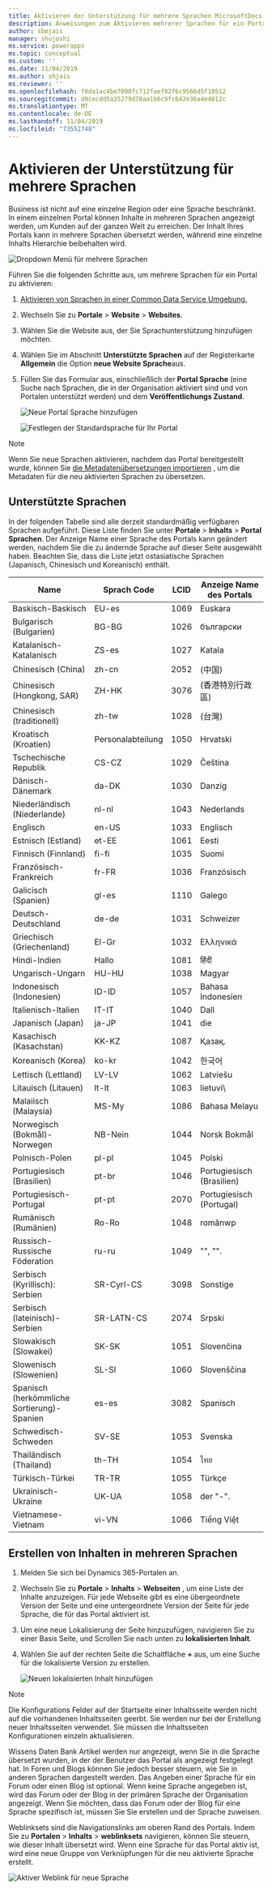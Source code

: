 ```yaml
---
title: Aktivieren der Unterstützung für mehrere Sprachen MicrosoftDocs
description: Anweisungen zum Aktivieren mehrerer Sprachen für ein Portal und zum Erstellen von Inhalten in mehreren Sprachen.
author: sbmjais
manager: shujoshi
ms.service: powerapps
ms.topic: conceptual
ms.custom: ''
ms.date: 11/04/2019
ms.author: shjais
ms.reviewer: ''
ms.openlocfilehash: f8da1ac4be7098fc712faef82f6c9566d5f10512
ms.sourcegitcommit: d9cecdd5a35279d78aa1b6c9fc642e36a4e4612c
ms.translationtype: MT
ms.contentlocale: de-DE
ms.lasthandoff: 11/04/2019
ms.locfileid: "73552748"
---
```

# <a name="enable-multiple-language-portal-support"></a>Aktivieren der Unterstützung für mehrere Sprachen
Business ist nicht auf eine einzelne Region oder eine Sprache beschränkt. In einem einzelnen Portal können Inhalte in mehreren Sprachen angezeigt werden, um Kunden auf der ganzen Welt zu erreichen. Der Inhalt Ihres Portals kann in mehrere Sprachen übersetzt werden, während eine einzelne Inhalts Hierarchie beibehalten wird.

![Dropdown Menü für mehrere Sprachen](../media/multi-language-dropdown.png "Dropdown Liste für mehrere Sprachen")  

Führen Sie die folgenden Schritte aus, um mehrere Sprachen für ein Portal zu aktivieren:

1. [Aktivieren von Sprachen in einer Common Data Service Umgebung.](https://technet.microsoft.com/library/dn832148.aspx)  
2. Wechseln Sie zu **Portale** > **Website** > **Websites**.
3. Wählen Sie die Website aus, der Sie Sprachunterstützung hinzufügen möchten.
4. Wählen Sie im Abschnitt **Unterstützte Sprachen** auf der Registerkarte **Allgemein** die Option **neue Website Sprache**aus.
5. Füllen Sie das Formular aus, einschließlich der **Portal Sprache** (eine Suche nach Sprachen, die in der Organisation aktiviert sind und von Portalen unterstützt werden) und dem **Veröffentlichungs Zustand**.

   ![Neue Portal Sprache hinzufügen](../media/add-new-portal-language.png "Neue Portal Sprache hinzufügen")

   ![Festlegen der Standardsprache für Ihr Portal](../media/set-default-language-portal.png "Festlegen der Standardsprache für Ihr Portal")

> [!Note]
> Wenn Sie neue Sprachen aktivieren, nachdem das Portal bereitgestellt wurde, können Sie [die Metadatenübersetzungen importieren](../admin/import-metadata-translation.md) , um die Metadaten für die neu aktivierten Sprachen zu übersetzen.

## <a name="supported-languages"></a>Unterstützte Sprachen

In der folgenden Tabelle sind alle derzeit standardmäßig verfügbaren Sprachen aufgeführt. Diese Liste finden Sie unter **Portale** &gt; **Inhalts** &gt; **Portal Sprachen**. Der Anzeige Name einer Sprache des Portals kann geändert werden, nachdem Sie die zu ändernde Sprache auf dieser Seite ausgewählt haben. Beachten Sie, dass die Liste jetzt ostasiatische Sprachen (Japanisch, Chinesisch und Koreanisch) enthält.

| **Name**                           | **Sprach Code** | **LCID** | **Anzeige Name des Portals** |
|------------------------------------|-------------------|----------|-------------------------|
| Baskisch-Baskisch                    | EU-es             | 1069     | Euskara                 |
| Bulgarisch (Bulgarien)               | BG-BG             | 1026     | български               |
| Katalanisch-Katalanisch                  | ZS-es             | 1027     | Katala                  |
| Chinesisch (China)                    | zh-cn             | 2052     | (中国)              |
| Chinesisch (Hongkong, SAR)            | ZH-HK             | 3076     | (香港特別行政區)    |
| Chinesisch (traditionell)              | zh-tw             | 1028     | (台灣)              |
| Kroatisch (Kroatien)                 | Personalabteilung             | 1050     | Hrvatski                |
| Tschechische Republik             | CS-CZ             | 1029     | Čeština                 |
| Dänisch-Dänemark                   | da-DK             | 1030     | Danzig                   |
| Niederländisch (Niederlande)                | nl-nl             | 1043     | Nederlands              |
| Englisch                            | en-US             | 1033     | Englisch                 |
| Estnisch (Estland)                 | et-EE             | 1061     | Eesti                   |
| Finnisch (Finnland)                  | fi-fi             | 1035     | Suomi                   |
| Französisch-Frankreich                    | fr-FR             | 1036     | Französisch                |
| Galicisch (Spanien)                   | gl-es             | 1110     | Galego                  |
| Deutsch-Deutschland                   | de-de             | 1031     | Schweizer                 |
| Griechisch (Griechenland)                     | El-Gr             | 1032     | Ελληνικά                |
| Hindi-Indien                      | Hallo             | 1081     | हिंदी                   |
| Ungarisch-Ungarn                | HU-HU             | 1038     | Magyar                  |
| Indonesisch (Indonesien)             | ID-ID             | 1057     | Bahasa Indonesien        |
| Italienisch-Italien                    | IT-IT             | 1040     | Dall                |
| Japanisch (Japan)                   | ja-JP             | 1041     | die                  |
| Kasachisch (Kasachstan)                | KK-KZ             | 1087     | Қазақ.              |
| Koreanisch (Korea)                     | ko-kr             | 1042     | 한국어                  |
| Lettisch (Lettland)                   | LV-LV             | 1062     | Latviešu                |
| Litauisch (Litauen)             | lt-lt             | 1063     | lietuvi\                |
| Malaiisch (Malaysia)                   | MS-My             | 1086     | Bahasa Melayu           |
| Norwegisch (Bokmål)-Norwegen        | NB-Nein             | 1044     | Norsk Bokmål            |
| Polnisch-Polen                    | pl-pl             | 1045     | Polski                  |
| Portugiesisch (Brasilien)                | pt-br             | 1046     | Portugiesisch (Brasilien)      |
| Portugiesisch-Portugal              | pt-pt             | 2070     | Portugiesisch (Portugal)    |
| Rumänisch (Rumänien)                 | Ro-Ro             | 1048     | românwp                  |
| Russisch-Russische Föderation                   | ru-ru             | 1049     | "", "".                 |
| Serbisch (Kyrillisch): Serbien        | SR-Cyrl-CS        | 3098     | Sonstige                  |
| Serbisch (lateinisch)-Serbien           | SR-LATN-CS        | 2074     | Srpski                  |
| Slowakisch (Slowakei)                  | SK-SK             | 1051     | Slovenčina              |
| Slowenisch (Slowenien)               | SL-SI             | 1060     | Slovenščina             |
| Spanisch (herkömmliche Sortierung)-Spanien | es-es             | 3082     | Spanisch                 |
| Schwedisch-Schweden                   | SV-SE             | 1053     | Svenska                 |
| Thailändisch (Thailand)                    | th-TH             | 1054     | ไทย                     |
| Türkisch-Türkei                   | TR-TR             | 1055     | Türkçe                  |
| Ukrainisch-Ukraine                | UK-UA             | 1058     | der "-".              |
| Vietnamese-Vietnam               | vi-VN             | 1066     | Tiếng Việt              |

## <a name="create-content-in-multiple-languages"></a>Erstellen von Inhalten in mehreren Sprachen

1. Melden Sie sich bei Dynamics 365-Portalen an.
2. Wechseln Sie zu **Portale** > **Inhalts** > **Webseiten** , um eine Liste der Inhalte anzuzeigen. Für jede Webseite gibt es eine übergeordnete Version der Seite und eine untergeordnete Version der Seite für jede Sprache, die für das Portal aktiviert ist.
3. Um eine neue Lokalisierung der Seite hinzuzufügen, navigieren Sie zu einer Basis Seite, und Scrollen Sie nach unten zu **lokalisierten Inhalt**.
4. Wählen Sie auf der rechten Seite die Schaltfläche **+** aus, um eine Suche für die lokalisierte Version zu erstellen.

    ![Neuen lokalisierten Inhalt hinzufügen](../media/add-new-localized-content.png "Neuen lokalisierten Inhalt hinzufügen")  

> [!Note]
> Die Konfigurations Felder auf der Startseite einer Inhaltsseite werden nicht auf die vorhandenen Inhaltsseiten geerbt. Sie werden nur bei der Erstellung neuer Inhaltsseiten verwendet. Sie müssen die Inhaltsseiten Konfigurationen einzeln aktualisieren.

Wissens Daten Bank Artikel werden nur angezeigt, wenn Sie in die Sprache übersetzt wurden, in der der Benutzer das Portal als angezeigt festgelegt hat. In Foren und Blogs können Sie jedoch besser steuern, wie Sie in anderen Sprachen dargestellt werden. Das Angeben einer Sprache für ein Forum oder einen Blog ist optional. Wenn keine Sprache angegeben ist, wird das Forum oder der Blog in der primären Sprache der Organisation angezeigt. Wenn Sie möchten, dass das Forum oder der Blog für eine Sprache spezifisch ist, müssen Sie Sie erstellen und der Sprache zuweisen.

Weblinksets sind die Navigationslinks am oberen Rand des Portals. Indem Sie zu **Portalen** > **Inhalts** > **weblinksets** navigieren, können Sie steuern, wie dieser Inhalt übersetzt wird. Wenn eine Sprache für das Portal aktiv ist, wird eine neue Gruppe von Verknüpfungen für die neu aktivierte Sprache erstellt.

![Aktiver Weblink für neue Sprache](../media/active-weblink-new-language.png "Aktiver Weblink für neue Sprache")
